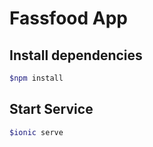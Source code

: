 # Fassfood App

## Install dependencies

```bash
$npm install
```


## Start Service

```bash
$ionic serve
```

